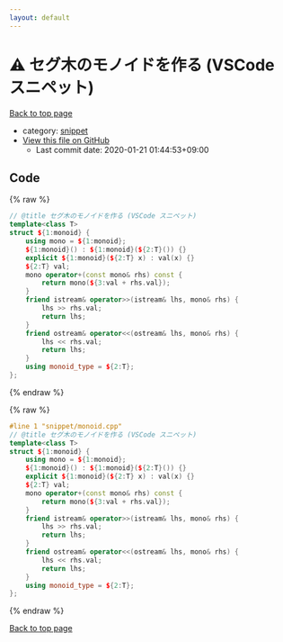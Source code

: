 ```yaml
---
layout: default
---
```


<!-- mathjax config similar to math.stackexchange -->
<script type="text/javascript" async
  src="https://cdnjs.cloudflare.com/ajax/libs/mathjax/2.7.5/MathJax.js?config=TeX-MML-AM_CHTML">
</script>
<script type="text/x-mathjax-config">
  MathJax.Hub.Config({
    TeX: { equationNumbers: { autoNumber: "AMS" }},
    tex2jax: {
      inlineMath: [ ['$','$'] ],
      processEscapes: true
    },
    "HTML-CSS": { matchFontHeight: false },
    displayAlign: "left",
    displayIndent: "2em"
  });
</script>

<script type="text/javascript" src="https://cdnjs.cloudflare.com/ajax/libs/jquery/3.4.1/jquery.min.js"></script>
<script src="https://cdn.jsdelivr.net/npm/jquery-balloon-js@1.1.2/jquery.balloon.min.js" integrity="sha256-ZEYs9VrgAeNuPvs15E39OsyOJaIkXEEt10fzxJ20+2I=" crossorigin="anonymous"></script>
<script type="text/javascript" src="../../assets/js/copy-button.js"></script>
<link rel="stylesheet" href="../../assets/css/copy-button.css" />


# :warning: セグ木のモノイドを作る (VSCode スニペット)

<a href="../../index.html">Back to top page</a>

* category: <a href="../../index.html#54de4c5e0ecfc39083b31b56ee36cb19">snippet</a>
* <a href="{{ site.github.repository_url }}/blob/master/snippet/monoid.cpp">View this file on GitHub</a>
    - Last commit date: 2020-01-21 01:44:53+09:00




## Code

<a id="unbundled"></a>
{% raw %}
```cpp
// @title セグ木のモノイドを作る (VSCode スニペット)
template<class T>
struct ${1:monoid} {
	using mono = ${1:monoid};
	${1:monoid}() : ${1:monoid}(${2:T}()) {}
	explicit ${1:monoid}(${2:T} x) : val(x) {}
	${2:T} val;
	mono operator+(const mono& rhs) const {
		return mono(${3:val + rhs.val});
	}
	friend istream& operator>>(istream& lhs, mono& rhs) {
		lhs >> rhs.val;
		return lhs;
	}
	friend ostream& operator<<(ostream& lhs, mono& rhs) {
		lhs << rhs.val;
		return lhs;
	}
	using monoid_type = ${2:T};
};
```
{% endraw %}

<a id="bundled"></a>
{% raw %}
```cpp
#line 1 "snippet/monoid.cpp"
// @title セグ木のモノイドを作る (VSCode スニペット)
template<class T>
struct ${1:monoid} {
	using mono = ${1:monoid};
	${1:monoid}() : ${1:monoid}(${2:T}()) {}
	explicit ${1:monoid}(${2:T} x) : val(x) {}
	${2:T} val;
	mono operator+(const mono& rhs) const {
		return mono(${3:val + rhs.val});
	}
	friend istream& operator>>(istream& lhs, mono& rhs) {
		lhs >> rhs.val;
		return lhs;
	}
	friend ostream& operator<<(ostream& lhs, mono& rhs) {
		lhs << rhs.val;
		return lhs;
	}
	using monoid_type = ${2:T};
};
```
{% endraw %}

<a href="../../index.html">Back to top page</a>

